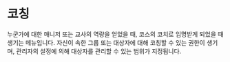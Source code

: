 # 코칭
누군가에 대한 매니저 또는 교사의 역량을 얻었을 때, 코스의 코치로 임명받게 되었을 때 생기는 메뉴입니다. 자신이 속한 그룹 또는 대상자에 대해 코칭할 수 있는 권한이 생기며, 관리자의 설정에 의해 대상자를 관리할 수 있는 범위가 지정됩니다.